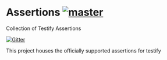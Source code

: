 # Assertions  [![master](https://travis-ci.org/testify/Assertions.svg?branch=master)](https://travis-ci.org/testify/Assertions)
Collection of Testify Assertions

[![Gitter](https://badges.gitter.im/Join%20Chat.svg)](https://gitter.im/testify/testify?utm_source=badge&utm_medium=badge&utm_campaign=pr-badge)

This project houses the officially supported assertions for testify
